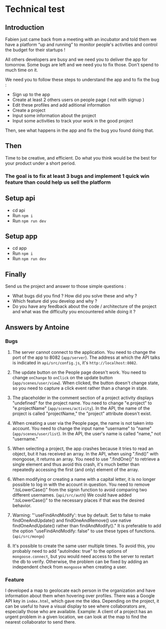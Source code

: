 # Technical test

## Introduction

Fabien just came back from a meeting with an incubator and told them we have a platform “up and running” to monitor people's activities and control the budget for their startups !

All others developers are busy and we need you to deliver the app for tomorrow.
Some bugs are left and we need you to fix those. Don't spend to much time on it.

We need you to follow these steps to understand the app and to fix the bug : 
 - Sign up to the app
 - Create at least 2 others users on people page ( not with signup ) 
 - Edit these profiles and add aditional information 
 - Create a project
 - Input some information about the project
 - Input some activities to track your work in the good project
  
Then, see what happens in the app and fix the bug you found doing that.

## Then
Time to be creative, and efficient. Do what you think would be the best for your product under a short period.

### The goal is to fix at least 3 bugs and implement 1 quick win feature than could help us sell the platform

## Setup api

- cd api
- Run `npm i`
- Run `npm run dev`

## Setup app

- cd app
- Run `npm i`
- Run `npm run dev`

## Finally

Send us the project and answer to those simple questions : 
- What bugs did you find ? How did you solve these and why ? 
- Which feature did you develop and why ? 
- Do you have any feedback about the code / architecture of the project and what was the difficulty you encountered while doing it ? 

## Answers by Antoine

### Bugs

1. The server cannot connect to the application. You need to change the port of the app to 8082 (`app/server`). The address at which the API talks is indicated in `api/src/config.js`, it's `http://localhost:8082`.

2. The update button on the People page doesn't work. You need to change `onChange` to `onClick` on the update button (`app/scenes/user/view`). When clicked, the button doesn't change state, so you need to capture a click event rather than a change in state.

3. The placeholder in the comment section of a project activity displays "undefined" for the project name. You need to change "e.project" to "e.projectName" (`app/scenes/activity`). In the API, the name of the project is called "projectName," the "project" attribute doesn't exist.

4. When creating a user via the People page, the name is not taken into account. You need to change the input name "username" to "name" (`app/scenes/user/list`). In the API, the user's name is called "name," not "username."

5. When selecting a project, the app crashes because it tries to read an object, but it has received an array. In the API, when using ".find()" with mongoose, it returns an array. You need to use ".findOne()" to retrieve a single element and thus avoid this crash, it's much better than repeatedly accessing the first (and only) element of the array.

6. When modifying or creating a name with a capital letter, it is no longer possible to log in with the account in question. You need to remove ".toLowerCase()" from the signin function to avoid comparing two different usernames. (`api/src/auth`) We could have added ".toLowerCase()" to the necessary places if that was the desired behavior.

7. Warning: "'useFindAndModify': true by default. Set to false to make findOneAndUpdate() and findOneAndRemove() use native findOneAndUpdate() rather than findAndModify()." It is preferable to add the option "useFindAndModify: false" to use these types of functions. (`api/src/mongo`)

8. It's possible to create the same user multiple times. To avoid this, you probably need to add "autoIndex: true" to the options of `mongoose.connect`, but you would need access to the server to restart the db to verify. Otherwise, the problem can be fixed by adding an independent check from `mongoose` when creating a user.

### Feature

I developed a map to geolocate each person in the organization and have information about them when hovering over profiles. There was a Google API key in `index.html`, which gave me the idea. Depending on the project, it can be useful to have a visual display to see where collaborators are, especially those who are available. Example: A client of a project has an urgent problem in a given location, we can look at the map to find the nearest collaborator to send there.
